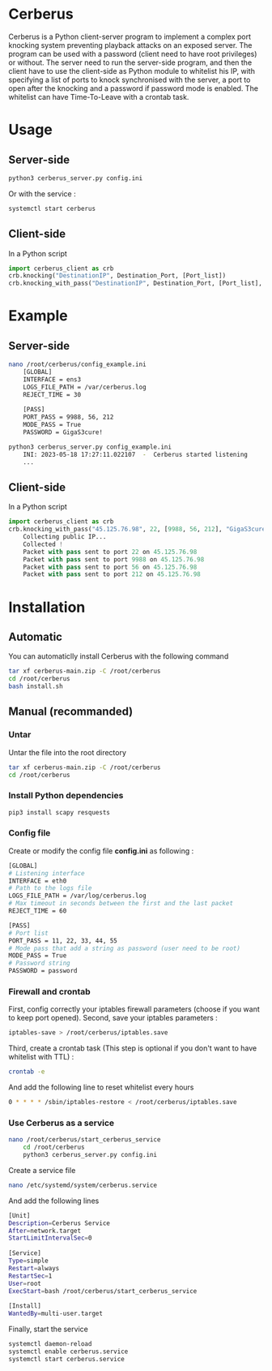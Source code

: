 # Cerberus
Cerberus is a Python client-server program to implement a complex port knocking system preventing playback attacks on an exposed server. The program can be used with a password (client need to have root privileges) or without.
The server need to run the server-side program, and then the client have to use the client-side as Python module to whitelist his IP, with specifying a list of ports to knock synchronised with the server, a port to open after the knocking and a password if password mode is enabled. The whitelist can have Time-To-Leave with a crontab task.

# Usage
## Server-side
```bash
python3 cerberus_server.py config.ini
```
Or with the service :
```bash
systemctl start cerberus
```

## Client-side
In a Python script
```python
import cerberus_client as crb
crb.knocking("DestinationIP", Destination_Port, [Port_list])
crb.knocking_with_pass("DestinationIP", Destination_Port, [Port_list], "Password") # With root privileges
```

# Example
## Server-side
```bash
nano /root/cerberus/config_example.ini
	[GLOBAL]
	INTERFACE = ens3
	LOGS_FILE_PATH = /var/cerberus.log
	REJECT_TIME = 30
	
	[PASS]
	PORT_PASS = 9988, 56, 212
	MODE_PASS = True
	PASSWORD = GigaS3cure!

python3 cerberus_server.py config_example.ini
	INI: 2023-05-18 17:27:11.022107  -  Cerberus started listening
	...
```

## Client-side
In a Python script
```python
import cerberus_client as crb
crb.knocking_with_pass("45.125.76.98", 22, [9988, 56, 212], "GigaS3cure!")
	Collecting public IP...
	Collected !
	Packet with pass sent to port 22 on 45.125.76.98
	Packet with pass sent to port 9988 on 45.125.76.98
	Packet with pass sent to port 56 on 45.125.76.98
	Packet with pass sent to port 212 on 45.125.76.98
```

# Installation
## Automatic
You can automaticlly install Cerberus with the following command
```bash
tar xf cerberus-main.zip -C /root/cerberus
cd /root/cerberus
bash install.sh
```

## Manual (recommanded)
### Untar
Untar the file into the root directory
```bash
tar xf cerberus-main.zip -C /root/cerberus
cd /root/cerberus
```

### Install Python dependencies
```bash
pip3 install scapy resquests
```

### Config file
Create or modify the config file **config.ini** as following :
```bash
[GLOBAL]
# Listening interface
INTERFACE = eth0
# Path to the logs file
LOGS_FILE_PATH = /var/log/cerberus.log
# Max timeout in seconds between the first and the last packet
REJECT_TIME = 60

[PASS]
# Port list
PORT_PASS = 11, 22, 33, 44, 55
# Mode pass that add a string as password (user need to be root)
MODE_PASS = True
# Password string
PASSWORD = password
```

### Firewall and crontab
First, config correctly your iptables firewall parameters (choose if you want to keep port opened).
Second, save your iptables parameters :
```bash
iptables-save > /root/cerberus/iptables.save
```
Third, create a crontab task (This step is optional if you don't want to have whitelist with TTL) :
```bash
crontab -e
```
And add the following line to reset whitelist every hours
```bash
0 * * * * /sbin/iptables-restore < /root/cerberus/iptables.save
```

### Use Cerberus as a service
```bash
nano /root/cerberus/start_cerberus_service
	cd /root/cerberus
	python3 cerberus_server.py config.ini
```
Create a service file
```bash
nano /etc/systemd/system/cerberus.service
```
And add the following lines
```bash
[Unit]  
Description=Cerberus Service  
After=network.target  
StartLimitIntervalSec=0  
  
[Service]  
Type=simple  
Restart=always  
RestartSec=1  
User=root  
ExecStart=bash /root/cerberus/start_cerberus_service  
  
[Install]  
WantedBy=multi-user.target
```
Finally, start the service
```bash
systemctl daemon-reload  
systemctl enable cerberus.service  
systemctl start cerberus.service
```
